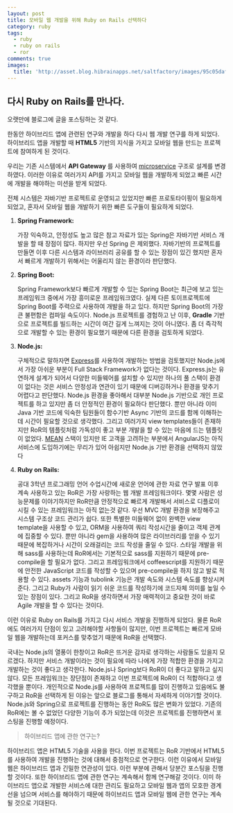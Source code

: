```yaml
---
layout: post
title: 모바일 웹 개발을 위해 Ruby on Rails 선택하다
category: ruby
tags:
  - ruby
  - ruby on rails
  - ror
comments: true
images:
  title: 'http://asset.blog.hibrainapps.net/saltfactory/images/95c05daf-941b-45bd-8858-211cbde03c94'
---
```


## 다시 Ruby on Rails를 만나다.

오랫만에 블로그에 글을 포스팅하는 것 같다.

한동안 하이브리드 앱에 관련된 연구와 개발을 하다 다시 웹 개발 연구를 하게 되었다. 하이브리드 앱을 개발할 때 **HTML5** 기반의 지식을 가지고 모바일 웹을 만드는 프로젝트에 참여하게 된 것이다.

우리는 기존 시스템에서 **API Gateway** 를 사용하여 [microservice](http://microservices.io/patterns/microservices.html) 구조로 설계를 변경하였다. 이러한 이유로 여러가지 API를 가지고 모바일 웹을 개발하게 되었고 빠른 시간에 개발을 해야하는 미션을 받게 되었다.
<!--more-->

전체 시스템은 자바기반 프로젝트로 운영되고 있었지만 빠른 프로토타이핑이 필요하게 되었고, 혼자서 모바일 웹을 개발하기 위한 빠른 도구들이 필요하게 되었다.

1. **Spring Framework:**

	가장 익숙하고, 안정성도 높고 많은 참고 자료가 있는 Spring은 자바기반 서비스 개발을 할 때 장점이 많다. 하지만 우선 Spring 은 제외했다. 자바기반의 프로젝트를 만들면 이후 다른 시스템과 라이브러리 공유를 할 수 있는 장점이 있긴 했지만 혼자서 빠르게 개발하기 위해서는 어울리지 않는 환경이라 판단했다.

2. **Spring Boot:**

	Spring Framework보다 빠르게 개발할 수 있는 Spring Boot는 최근에 보고 있는 프레임워크 중에서 가장 흥미로운 프레임워크였다. 실제 다른 토이프로젝트에 Spring Boot를 주력으로 사용하여 개발을 하고 있다. 하지만 Spring Boot의 가장 큰 불편함은 컴파일 속도이다. Node.js 프로젝트를 경험하고 난 이후, **Gradle** 기반으로 프로젝트를 빌드하는 시간이 여간 길게 느껴지는 것이 아니였다. 좀 더 즉각적으로 개발할 수 있는 환경이 필요했기 때문에 다른 환경을 검토하게 되었다.

3. **Node.js:**

	구체적으로 말하자면 [Express](http://expressjs.com/)를 사용하여 개발하는 방법을 검토했지만 Node.js에서 가장 아쉬운 부분이 Full Stack Framework가 없다는 것이다. Express.js는 유연하게 설계가 되어서 다양한 미들웨어를 설치할 수 있지만 하나의 풀 스택이 환경이 없다는 것은 서비스 안정성과 연관이 있기 때문에 디버깅하거나 환경을 맞추기 어렵다고 판단했다. Node.js 환경을 좋아해서 대부분 Node.js 기반으로 개인 프로젝트를 하고 있지만 좀 더 안정적인 환경이 필요하다 판단했다. 뿐만 아니라 이미 Java 기반 코드에 익숙한 팀원들이 함수기반 Async 기반의 코드를 함께 이해하는데 시간이 필요할 것으로 생각했다. 그리고 여러가지 view templates들이 존재하지만 RoR의 템플릿처럼 가독성이 좋고 부분 개발을 할 수 있는 마음에 드는 템플릿이 없었다. [MEAN](http://mean.io/#!/) 스택이 있지만 IE 고객을 고려하는 부분에서 AngularJS는 아직 서비스에 도입하기에는 무리가 있어 아쉽지만 Node.js 기반 환경을 선택하지 않았다

4. **Ruby on Rails:**

	공대 3학년 프로그래밍 언어 수업시간에 새로운 언어에 관한 자료 연구 발표 이후 계속 사용하고 있는 RoR은 가장 사랑하는 웹 개발 프레임워크이다. 몇몇 사람은 성능문제를 이야기하지만 RoR만큼 안정적으로 빠르게 개발해서 서비스로 디플로이 시킬 수 있는 프레임워크는 아직 없는것 같다. 우선 MVC 개발 환경을 보장해주고 시스템 구조상 코드 관리가 쉽다. 또한 특별한 미들웨어 없이 완벽한 view template을 사용할 수 있고, ORM을 사용하여 쿼리 작성시간을 줄이고 객체 관계에 집중할 수 있다. 뿐만 아니라 gem을 사용하여 많은 라이브러리를 얻을 수 있기 때문에 복잡하거나 시간이 오래걸리는 코드 작성을 줄일 수 있다. 스타일 개발을 위해 sass를 사용하는데 RoR에서는 기본적으로 sass를 지원하기 때문에 pre-compile을 할 필요가 없다. 그리고 프레임워크에서 coffeescript를 지원하기 때문에 안전한 JavaScript 코드를 작성할 수 있으며 pre-compile을 하지 않고 발로 적용할 수 있다. assets 기능과 tubolink 기능은 개발 속도와 시스템 속도를 향상시켜준다. 그리고 Ruby가 사람이 읽기 쉬운 코드를 작성하기에 코드자체 의미를 높일 수 있는 장점이 있다. 그리고 RoR을 생각하면서 가장 매력적이고 중요한 것이 바로 Agile 개발을 할 수 있다는 것이다.

이런 이유로 Ruby on Rails를 가지고 다시 서비스 개발을 진행하게 되었다. 물론 RoR에도 여러가지 단점이 있고 고려해야할 사항들이 많지만, 이번 프로젝트는 빠르게 모바일 웹을 개발하는데 포커스를 맞추었기 때문에 RoR을 선택했다.

국내는 Node.js의 열풍이 한창이고 RoR은 뜨거운 감자로 생각하는 사람들도 있을지 모르겠다. 하지만 서비스 개발이라는 것이 필요에 따라 나에게 가장 적합한 환경을 가지고 개발하는 것이 좋다고 생각한다. Node.js나 Spring보다 RoR이 더 좋다고 말하고 싶지 않다. 모든 프레임워크는 장단점이 존재하고 이번 프로젝트에 RoR이 더 적합하다고 생각했을 뿐이다. 개인적으로 Node.js를 사용하여 프로젝트를 많이 진행하고 있음에도 불구하고 RoR을 선택하게 된 이유는 앞으로 블로그를 통해서 자세하게 이야기할 것이다. Node.js와 Spring으로 프로젝트를 진행하는 동안 RoR도 많은 변화가 있었다. 기존의 RoR에는 볼 수 없었던 다양한 기능이 추가 되었는데 이것은 프로젝트를 진행하면서 포스팅을 진행할 예정이다.

> 하이브리드 앱에 관한 연구는?

하이브리드 앱은 HTML5 기술을 사용을 한다. 이번 프로젝트는 RoR 기반에서 HTML5를 사용하여 개발을 진행하는 것에 대해서 중점적으로 연구한다. 이런 이유에서 모바일 웹은 하이브리드 앱과 긴밀한 연관성이 있다. 이런 부분에 관해서 당분간 포스팅을 진행할 것이다. 또한 하이브리드 앱에 관한 연구는 계속해서 함께 연구해갈 것이다. 이미 하이브리드 앱으로 개발한 서비스에 대한 관리도 필요하고 모바일 웹과 앱의 모호한 경계선을 넘으며 서비스를 해야하기 때문에 하이브리드 앱과 모바일 웹에 관한 연구는 계속될 것으로 기대된다.

